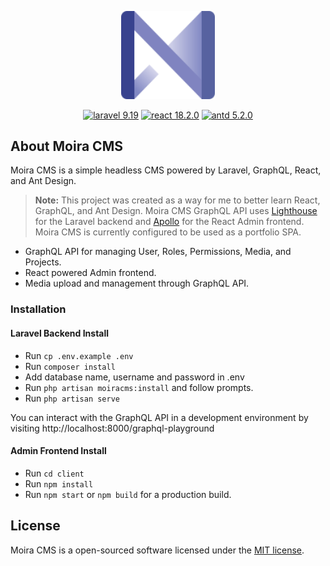 <p align="center"><img src="https://raw.githubusercontent.com/ryanapanowicz/moiracms/main/client/src/assets/svg/moira-logo.svg" width="150"></p>

<p align="center">
    <a href="https://laravel.com/"><img src="https://img.shields.io/badge/laravel-9.19-blue" alt="laravel 9.19"></a>
    <a href="https://reactjs.org/"><img src="https://img.shields.io/badge/react-18.2.0-blue" alt="react 18.2.0"></a>
    <a href="https://ant.design/"><img src="https://img.shields.io/badge/antd-5.2.0-blue" alt="antd 5.2.0"></a>
</p>

## About Moira CMS

Moira CMS is a simple headless CMS powered by Laravel, GraphQL, React, and Ant Design.

> **Note:** This project was created as a way for me to better learn React, GraphQL, and Ant Design. Moira CMS GraphQL API uses [Lighthouse](https://github.com/nuwave/lighthouse) for the Laravel backend and [Apollo](https://github.com/apollographql/apollo-client) for the React Admin frontend. Moira CMS is currently configured to be used as a portfolio SPA.

- GraphQL API for managing User, Roles, Permissions, Media, and Projects.
- React powered Admin frontend.
- Media upload and management through GraphQL API.

### Installation

#### Laravel Backend Install
- Run ```cp .env.example .env```
- Run ```composer install```
- Add database name, username and password in .env
- Run ```php artisan moiracms:install``` and follow prompts.
- Run ```php artisan serve```

You can interact with the GraphQL API in a development environment by visiting http://localhost:8000/graphql-playground

#### Admin Frontend Install
- Run ```cd client```
- Run ```npm install```
- Run ```npm start``` or ```npm build``` for a production build.

## License

Moira CMS is a open-sourced software licensed under the [MIT license](https://opensource.org/licenses/MIT).
